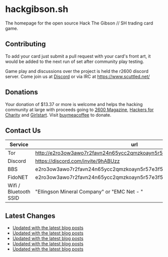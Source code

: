 # hackgibson.sh
The homepage for the open source Hack The Gibson // SH trading card game.


## Contributing

To add your card just submit a pull request with your card's front art, it would be added to the next run of set after community play testing.

Game play and discussions over the project is held the r2600 discord server. Come join us at [Discord](https://discord.com/invite/9hABUzz) or via IRC at https://www.scuttled.net/


## Donations

Your donation of $13.37 or more is welcome and helps the hacking community at large with proceeds going to [2600 Magazine](https://2600.com/), [Hackers for Charity](https://hackersforcharity.org) and [Girlstart](https://girlstart.org).  Visit [buymeacoffee](https://www.buymeacoffee.com/hackgibson.sh) to donate.


## Contact Us

Service | url
-|-
Tor | http://e2ro3ow3awo7r2favn24n65ycc2qmzkoayn5r57e3f56nvjwdcgg32ad.onion
Discord | https://discord.com/invite/9hABUzz
BBS | e2ro3ow3awo7r2favn24n65ycc2qmzkoayn5r57e3f56nvjwdcgg32ad.onion:23
FidoNET | e2ro3ow3awo7r2favn24n65ycc2qmzkoayn5r57e3f56nvjwdcgg32ad.onion:24554
Wifi / Bluetooth SSID | "Ellingson Mineral Company" or "EMC Net - <fidonet address>"

## Latest Changes
<!-- BLOG-POST-LIST:START -->
- [Updated with the latest blog posts](https://github.com/DFW2600/hackgibson.sh/commit/0b2ed4dc395504886207896522e6c137e55b3292)
- [Updated with the latest blog posts](https://github.com/DFW2600/hackgibson.sh/commit/5cf6fa379590d2e64ccf12288786d6490d27c091)
- [Updated with the latest blog posts](https://github.com/DFW2600/hackgibson.sh/commit/c24310e77cd3585a0e9257b2fa3c190f10f1e7db)
- [Updated with the latest blog posts](https://github.com/DFW2600/hackgibson.sh/commit/f6fe2f9c36f40f966f2e743563cc69a56dc7e522)
- [Updated with the latest blog posts](https://github.com/DFW2600/hackgibson.sh/commit/0c92a74b8999e0d56f459a3e7e9e0f27dcdbdb93)
<!-- BLOG-POST-LIST:END -->

